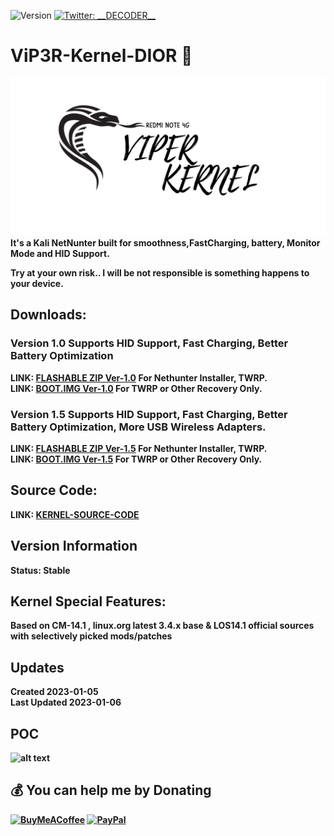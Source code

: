 ![Version](https://img.shields.io/badge/version-1.0-blue.svg?cacheSeconds=2592000)
[![Twitter: \_\_DECODER\_\_](https://img.shields.io/twitter/follow/\_\_DECODER\_\_.svg?style=social)](https://twitter.com/\_\_DECODER\_\_)

# ViP3R-Kernel-DIOR 👋
![alt text](https://github.com/IamCOD3X/ViP3R-Kernel-DIOR/blob/main/VIPER.png?raw=true)
  <b> It's a Kali NetNunter built for smoothness,FastCharging, battery, Monitor Mode and HID Support.
  
  Try at your own risk.. I will be not responsible is something happens to your device.
  
## Downloads:
  ### Version 1.0 Supports HID Support, Fast Charging, Better Battery Optimization
  
  <b> LINK: [FLASHABLE ZIP Ver-1.0](https://mega.nz/file/XvJEGLTT#0-k--3MQOYRre6mg9VRzxSZg9xYJyqROmRfWLLElhwI) For Nethunter Installer, TWRP. <br>
  <b> LINK: [BOOT.IMG Ver-1.0](https://mega.nz/file/DvZWGLjQ#qJaeZmxVU19TuNoZO-i_YaWllsUPDmOZ67yUroEFm9I) For TWRP or Other Recovery Only.
  
  ### Version 1.5 Supports HID Support, Fast Charging, Better Battery Optimization, More USB Wireless Adapters.
  <b> LINK: [FLASHABLE ZIP Ver-1.5](https://mega.nz/file/H6hyTAZB#qBhX9XBDEaxSM4YLRP9g1lkOiNO3YA7zAeSYUFBavmo) For Nethunter Installer, TWRP. <br>
  <b> LINK: [BOOT.IMG Ver-1.5](https://mega.nz/file/2rYTCQhC#NIaVcBGZvCBqpSbfxK37k9ujvKo-gkokl3X59u3-SBU) For TWRP or Other Recovery Only.
  
## Source Code:
  LINK: [KERNEL-SOURCE-CODE](
  https://github.com/MIDNIGHT-DEVELOPER/Kernel_Source_N_dior.git)
  
## Version Information
  Status: Stable

## Kernel Special Features: 
  Based on CM-14.1 , linux.org latest 3.4.x base & LOS14.1 official sources with selectively picked mods/patches

## Updates
  Created 2023-01-05 <br>
  Last Updated 2023-01-06

## POC
   ![alt text](https://github.com/MIDNIGHT-DEVELOPER/ViP3R-Kernel-DIOR/blob/main/Screenshot_20230105-161500.png?raw=true)

## 💰 You can help me by Donating
  [![BuyMeACoffee](https://img.shields.io/badge/Buy%20Me%20a%20Coffee-ffdd00?style=for-the-badge&logo=buy-me-a-coffee&logoColor=black)](https://buymeacoffee.com/iamcoder) [![PayPal](https://img.shields.io/badge/PayPal-00457C?style=for-the-badge&logo=paypal&logoColor=white)](https://paypal.me/IamCODER)
